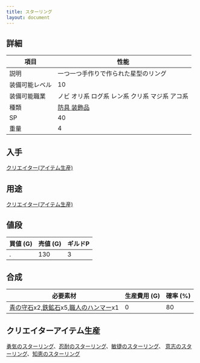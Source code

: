 ```yaml
---
title: スターリング
layout: document
---
```

## 詳細

|項目|性能|
|---|---|
|説明|一つ一つ手作りで作られた星型のリング|
|装備可能レベル|10|
|装備可能職業|ノビ オリ系 ログ系 レン系 クリ系 マジ系 アコ系|
|種類|[防具 装飾品](防具(装飾品))|
|SP|40|
|重量|4|

## 入手

[クリエイター(アイテム生産)](クリエイター(アイテム生産))

## 用途

[クリエイター(アイテム生産)](クリエイター(アイテム生産))

## 値段

|買値 (G)|売値 (G)|ギルドP|
|---|---|---|
|.|130|3|

## 合成

|必要素材|生産費用 (G)|確率 (%)|
|---|---|---|
|[青の守石](青の守石)x2,[鉄鉱石](鉄鉱石)x5,[職人のハンマー](職人のハンマー)x1|0|80|

## クリエイターアイテム生産

[勇気のスターリング](勇気のスターリング)、[忍耐のスターリング](忍耐のスターリング)、[敏捷のスターリング](敏捷のスターリング)、
[意志のスターリング](意志のスターリング)、[知恵のスターリング](知恵のスターリング)

